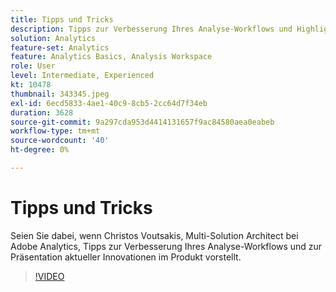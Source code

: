 ```yaml
---
title: Tipps und Tricks
description: Tipps zur Verbesserung Ihres Analyse-Workflows und Highlights der jüngsten Innovationen im Adobe Analytics
solution: Analytics
feature-set: Analytics
feature: Analytics Basics, Analysis Workspace
role: User
level: Intermediate, Experienced
kt: 10478
thumbnail: 343345.jpeg
exl-id: 6ecd5833-4ae1-40c9-8cb5-2cc64d7f34eb
duration: 3628
source-git-commit: 9a297cda953d4414131657f9ac84580aea0eabeb
workflow-type: tm+mt
source-wordcount: '40'
ht-degree: 0%

---
```


# Tipps und Tricks

Seien Sie dabei, wenn Christos Voutsakis, Multi-Solution Architect bei Adobe Analytics, Tipps zur Verbesserung Ihres Analyse-Workflows und zur Präsentation aktueller Innovationen im Produkt vorstellt.

>[!VIDEO](https://video.tv.adobe.com/v/343345/?quality=12&learn=on)

